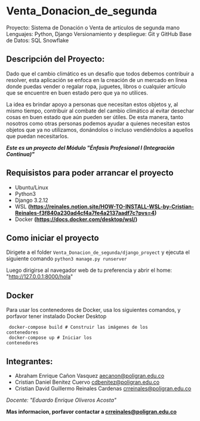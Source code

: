 # Venta_Donacion_de_segunda

Proyecto: Sistema de Donación o Venta de artículos de segunda mano
Lenguajes: Python, Django
Versionamiento y despliegue: Git y GitHub
Base de Datos: SQL Snowflake

## Descripción del Proyecto:

Dado que el cambio climático es un desafío que todos debemos contribuir a resolver, esta aplicación se enfoca en la creación de un mercado en línea donde puedas vender o regalar ropa, juguetes, libros o cualquier artículo que se encuentre en buen estado pero que ya no utilices.

La idea es brindar apoyo a personas que necesitan estos objetos y, al mismo tiempo, contribuir al combate del cambio climático al evitar desechar cosas en buen estado que aún pueden ser útiles. De esta manera, tanto nosotros como otras personas podemos ayudar a quienes necesitan estos objetos que ya no utilizamos, donándolos o incluso vendiéndolos a aquellos que puedan necesitarlos.

***Este es un proyecto del Módulo "Énfasis Profesional I (Integración Continua)"***

## Requisistos para poder arrancar el proyecto
- Ubuntu/Linux
- Python3 
- Django 3.2.12
- WSL **(https://reinales.notion.site/HOW-TO-INSTALL-WSL-by-Cristian-Reinales-f3f840a230ad4cf4a7fe4a2137aadf7c?pvs=4)**
- Docker **(https://docs.docker.com/desktop/wsl/)**

## Como iniciar el proyecto

Dirigete a el folder <code>Venta_Donacion_de_segunda/django_proyect</code> y ejecuta el siguiente comando <code>python3 manage.py runserver</code>

Luego dirigirse al navegador web de tu preferencia y abrir el home: "http://127.0.0.1:8000/hola"

## Docker 

Para usar los contenedores de Docker, usa los siguientes comandos, y porfavor tener instalado Docker Desktop

<code> docker-compose build  # Construir las imágenes de los contenedores </code>
<br>
<code> docker-compose up     # Iniciar los contenedores </code>

## Integrantes: 

- Abraham Enrique Cañon Vasquez aecanon@poligran.edu.co
- Cristian Daniel Benitez Cuervo cdbenitez@poligran.edu.co
- Cristian David Guillermo Reinales Cardenas crreinales@poligran.edu.co

*Docente: "Eduardo Enrique Oliveros Acosta"*

**Mas informacion, porfavor contactar a crreinales@poligran.edu.co**
